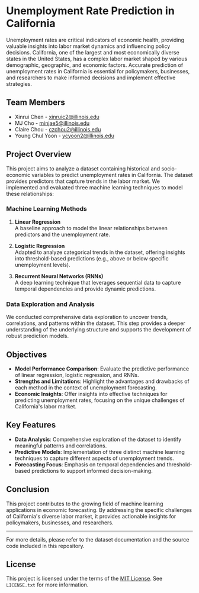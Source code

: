 # Unemployment Rate Prediction in California

Unemployment rates are critical indicators of economic health, providing valuable insights into labor market dynamics and influencing policy decisions. California, one of the largest and most economically diverse states in the United States, has a complex labor market shaped by various demographic, geographic, and economic factors. Accurate prediction of unemployment rates in California is essential for policymakers, businesses, and researchers to make informed decisions and implement effective strategies.


## Team Members
- Xinrui Chen - xinruic2@illinois.edu
- MJ Cho - minjae5@illinois.edu
- Claire Chou - czchou2@illinois.edu
- Young Chul Yoon - ycyoon2@illinois.edu

## Project Overview

This project aims to analyze a dataset containing historical and socio-economic variables to predict unemployment rates in California. The dataset provides predictors that capture trends in the labor market. We implemented and evaluated three machine learning techniques to model these relationships:

### Machine Learning Methods

1. **Linear Regression**  
   A baseline approach to model the linear relationships between predictors and the unemployment rate.  


2. **Logistic Regression**  
   Adapted to analyze categorical trends in the dataset, offering insights into threshold-based predictions (e.g., above or below specific unemployment levels).  

3. **Recurrent Neural Networks (RNNs)**  
   A deep learning technique that leverages sequential data to capture temporal dependencies and provide dynamic predictions.  

### Data Exploration and Analysis

We conducted comprehensive data exploration to uncover trends, correlations, and patterns within the dataset. This step provides a deeper understanding of the underlying structure and supports the development of robust prediction models.

## Objectives

- **Model Performance Comparison**: Evaluate the predictive performance of linear regression, logistic regression, and RNNs.
- **Strengths and Limitations**: Highlight the advantages and drawbacks of each method in the context of unemployment forecasting.
- **Economic Insights**: Offer insights into effective techniques for predicting unemployment rates, focusing on the unique challenges of California's labor market.

## Key Features

- **Data Analysis**: Comprehensive exploration of the dataset to identify meaningful patterns and correlations.
- **Predictive Models**: Implementation of three distinct machine learning techniques to capture different aspects of unemployment trends.
- **Forecasting Focus**: Emphasis on temporal dependencies and threshold-based predictions to support informed decision-making.

## Conclusion

This project contributes to the growing field of machine learning applications in economic forecasting. By addressing the specific challenges of California's diverse labor market, it provides actionable insights for policymakers, businesses, and researchers.

---

For more details, please refer to the dataset documentation and the source code included in this repository.


## License
This project is licensed under the terms of the [MIT License](LICENSE.txt). See `LICENSE.txt` for more information.
